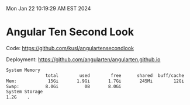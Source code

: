 Mon Jan 22 10:19:29 AM EST 2024

# Angular Ten Second Look

Code: https://github.com/kusl/angulartensecondlook

Deployment: https://github.com/angularten/angularten.github.io

```bash
System Memory
               total        used        free      shared  buff/cache   available
Mem:            15Gi       1.9Gi       1.7Gi       245Mi        12Gi        13Gi
Swap:          8.0Gi          0B       8.0Gi
System Storage
1.2G	.
```
